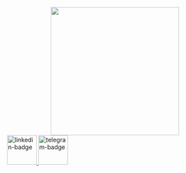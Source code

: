 <div id="header" align="center">
  <img src="https://media.giphy.com/media/ooFWU2tmYrrtC/giphy.gif" width="300"/>
</div>
<div id="badges">
   <a href="https://www.linkedin.com/in/david-sevikian-7b2037158/">
    <img width="69" height="69" src="https://img.icons8.com/3d-plastilina/69/linkedin--v1.png" alt="linkedin-badge"/>
  </a>
  <a href="https://t.me/armor000000">
    <img width="69" height="69" src="https://icons8.com/icon/k4jADXhS5U1t/telegram" alt="telegram-badge"/>
  </a>
</div>
